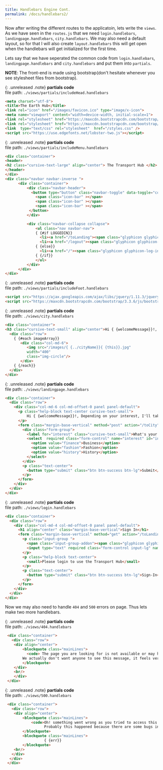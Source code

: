 ```yaml
---
title: Handlebars Engine Cont.
permalink: /docs/handlebars2/
---
```


Now after writing the different routes to the applicatoin, lets write the `views`. As we have seen in the `routes.js` that we need `login.handlebars`, `landingpage.handlebars`, `city.handlebars`. We may also need a default layout, so for that I will also create `layout.handlebars` this will get open when the handlebars will get initialized for the first time.

Lets say that we have seperated the common code from `login.handlebars`, `landingpage.handlebars` and `city.handlebars` and put them into `partials`.

**NOTE**: The front-end is made using bootstrap(don't hesitate whenever you see stylesheet files from bootstrap).

{: .unreleased .note}
**partials code**<br>file path: `./views/partials/includeHead.handlebars`

```html
<meta charset="utf-8">
<title>The Earth Hub</title>
<link rel="icon" href="/images/favicon.ico" type="image/x-icon">
<meta name="viewport" content="width=device-width, initial-scale=1">
<link rel="stylesheet" href="https://maxcdn.bootstrapcdn.com/bootstrap/3.3.6/css/bootstrap.min.css">
<link rel="stylesheet" href="https://maxcdn.bootstrapcdn.com/bootstrap/3.3.6/css/bootstrap-theme.min.css">
<link  type="text/css" rel="stylesheet"  href="/styles.css" />
<script src="https://use.edgefonts.net/lobster-two.js"></script>

```

{: .unreleased .note}
**partials code**<br>file path: `./views/partials/includeMenu.handlebars`

```html
<div class="container">
<header>
<h2 class="cursive-text-large" align="center"> The Transport Hub </h2>
</header>
</div>
<div class="navbar navbar-inverse ">
      <div class="container">
          <div class="navbar-header">
            <button type="button" class="navbar-toggle" data-toggle="collapse" data-target=".navbar-collapse">
              <span class="icon-bar" ></span>
              <span class="icon-bar" ></span>
              <span class="icon-bar" ></span>
           </button>
          </div>

          <div class="navbar-collapse collapse">
              <ul class="nav navbar-nav">
              { {#if LOGGEDIN}}
                <li><a href="/toLanding"><span class="glyphicon glyphicon-random"> Hub</span></a></li>
                <li><a href="/logout"><span class="glyphicon glyphicon-log-out"> Logout</span></a></li>  
              { {else}}
                <li><a href="/"><span class="glyphicon glyphicon-log-in"> Login</span></a></li>
              { {/if}}
              </ul>
          </div>
      </div>
</div>
```

{: .unreleased .note}
**partials code**<br>file path: `./views/partials/includeFoot.handlebars`

```html
<script src="https://ajax.googleapis.com/ajax/libs/jquery/1.11.3/jquery.min.js"></script>
<script src="https://maxcdn.bootstrapcdn.com/bootstrap/3.3.6/js/bootstrap.min.js"></script>
```

{: .unreleased .note}
**partials code**<br>file path: `./views/city.handlebars`

```html
<div class="container">
<h3 class="cursive-text-small" align="center">Hi { {welcomeMessage}}!, You are in the city of { {cityName}}. { {tagline}}.</h3>
  <div class="row">
    { {#each imageArray}}
       <div class="col-md-6">
          <img src="/images/{ {../cityName}}{ {this}}.jpg" 
          width="400" 
          class="img-circle"/>
       </div>
    { {/each}}
  </div>
</div> 
```


{: .unreleased .note}
**partials code**<br>file path: `./views/landingpage.handlebars`

```html
<div class="container">
  <div class="row">
    <div class="col-md-6 col-md-offset-0 panel panel-default">
      <p class="help-block text-center cursive-text-small">
          Hi { {welcomeMessage}}!, Depending on your interest, I'll take you to a city.  
      </p>
      <form class="margin-base-vertical" method="post" action="/toCity" role="form">
        <div class="form-group"> 
          <label for="interest" class="cursive-text-small">What's your interest?</label>
          <select  required class="form-control" name="interest" id="interest" >
            <option value="finance">Business</option>
            <option value="fashion">Fashion</option>
            <option value="history">History</option>
          </select>
        </div>
        <p class="text-center">
          <button type="submit" class="btn btn-success btn-lg">Submit</button>
        </p>
      </form>
    </div>
  </div>
</div>
```

{: .unreleased .note}
**partials code**<br>file path: `./views/login.handlebars`

```html
<div class="container">
  <div class="row">
    <div class="col-md-4 col-md-offset-0 panel panel-default">
      <h1 align="center" class="margin-base-vertical">Sign In</h1>
      <form class="margin-base-vertical" method="get" action="/toLanding">
        <p class="input-group ">
          <span class="input-group-addon"><span class="glyphicon glyphicon-user"></span></span>
          <input type="text" required class="form-control input-lg" name="nm" placeholder="username" />
        </p>
        <p class="help-block text-center">
          <small>Please login to use the Transport Hub</small>
        </p>
        <p class="text-center">
          <button type="submit" class="btn btn-success btn-lg">Sign-In</button>
        </p>
      </form>
    </div>
  </div>
</div>
```

Now we may also need to handle `404` and `500` errors on page. Thus lets make two more handlebars.

{: .unreleased .note}
**partials code**<br>file path: `./views/404.handlebars`

```html
 <div class="container">
   <div class="row">
    <div align="center">
        <blockquote class="mainLines">
          <code> The page you are looking for is not available or may have been moved.</code>
        We actually don't want anyone to see this message, it feels very embarrassing.
        </blockquote>
    </div>
    <br/>
    </div>
 </div>
```

{: .unreleased .note}
**partials code**<br>file path: `./views/500.handlebars`

```html
 <div class="container">
   <div class="row">
    <div align="center">
        <blockquote class="mainLines">
            <code>Oh! something went wrong as you tried to access this page</code>
                  Probably this happened because there are some bugs in the application
        </blockquote>
        <blockquote class="mainLines">
                  { {err}}
        </blockquote>
    <br/>
   </div>
  </div>
 </div>
```


